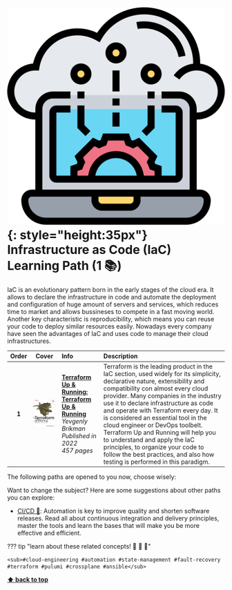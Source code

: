 [//]: # (Auto generated file from templates)

# ![img](/assets/learning-paths/icons/iac.png){: style="height:35px"} Infrastructure as Code (IaC) Learning Path (1 :books:)

IaC is an evolutionary pattern born in the early stages of the cloud era. It allows to declare the infrastructure in code and automate the deployment and configuration of huge amount of servers and services, which reduces time to market and allows bussineses to compete in a fast moving world. Another key characteristic is reproducibility, which means you can reuse your code to deploy similar resources easily. Nowadays every company have seen the advantages of IaC and uses code to manage their cloud infrastructures.

| Order | Cover | Info | Description |
| :---: | :---: | :--- | :--- |
| **1** |![img](/assets/books/covers/terraform-up-and-running.jpeg)| [**Terraform Up & Running: Terraform Up & Running**](https://learning.oreilly.com/library/view/-/9781098116736/) <br> *Yevgenly Brikman* <br> *Published in 2022* <br> *457 pages* <br>  | Terraform is the leading product in the IaC section, used widely for its simplicity, declarative nature, extensibility and compatibility con almost every cloud provider. Many companies in the industry use it to declare infrastructure as code and operate with Terraform every day. It is considered an essential tool in the cloud engineer or DevOps toolbelt. Terraform Up and Running will help you to understand and apply the IaC principles, to organize your code to follow the best practices, and also how testing is performed in this paradigm. |

The following paths are opened to you now, choose wisely:



Want to change the subject? Here are some suggestions about other paths you can explore:

- [CI/CD :construction:](/learning-paths/cicd): Automation is key to improve quality and shorten software releases. Read all about continuous integration and delivery principles, master the tools and learn the bases that will make you be more effective and efficient.


??? tip "learn about these related concepts! :round_pushpin: :beginner: :gem:"

    <sub>#cloud-engineering #automation #state-management #fault-recovery #terraform #pulumi #crossplane #ansible</sub>

[**⬆ back to top**](#infrastructure-as-code-(iac)-learning-path-1)
